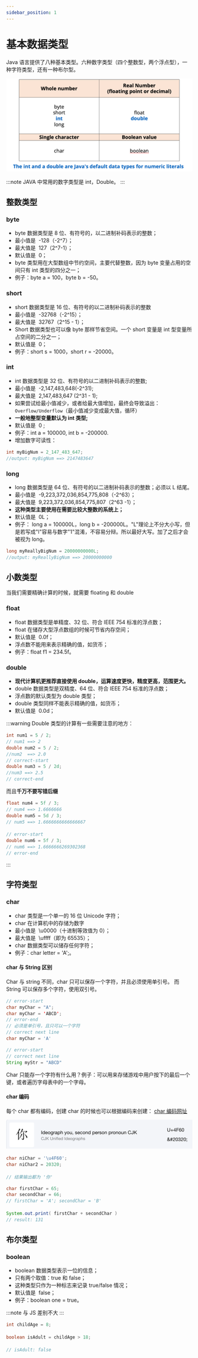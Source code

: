 ```yaml
---
sidebar_position: 1
---
```


# 基本数据类型

Java 语言提供了八种基本类型。六种数字类型（四个整数型，两个浮点型），一种字符类型，还有一种布尔型。

![types](../../images/java-basic-type.png)

:::note
JAVA 中常用的数字类型是 int，Double。
:::

## 整数类型

### byte

- byte 数据类型是 8 位、有符号的，以二进制补码表示的整数；
- 最小值是  -128（-2^7）；
- 最大值是  127（2^7-1）；
- 默认值是  0；
- byte 类型用在大型数组中节约空间，主要代替整数，因为 byte 变量占用的空间只有 int 类型的四分之一；
- 例子：byte a = 100，byte b = -50。

### short

- short 数据类型是 16 位、有符号的以二进制补码表示的整数
- 最小值是  -32768（-2^15）；
- 最大值是  32767（2^15 - 1）；
- Short 数据类型也可以像 byte 那样节省空间。一个 short 变量是 int 型变量所占空间的二分之一；
- 默认值是  0；
- 例子：short s = 1000，short r = -20000。

### int

- int 数据类型是 32 位、有符号的以二进制补码表示的整数;
- 最小值是  -2,147,483,648(-2^31);
- 最大值是  2,147,483,647 (2^31 - 1);
- 如果尝试给最小值减少，或者给最大值增加，最终会导致溢出：`Overflow/Underflow`（最小值减少变成最大值，循环）
- **一般地整型变量默认为 int 类型;**
- 默认值是  0 ;
- 例子：int a = 100000, int b = -200000.
- 增加数字可读性：

```java
int myBigNum = 2_147_483_647;
//output: myBigNum ==> 2147483647
```

### long

- long 数据类型是 64 位、有符号的以二进制补码表示的整数；必须以 L 结尾。
- 最小值是  -9,223,372,036,854,775,808（-2^63）；
- 最大值是  9,223,372,036,854,775,807（2^63 -1）；
- **这种类型主要使用在需要比较大整数的系统上；**
- 默认值是  0L；
- 例子： long a = 100000L，long b = -200000L。"L"理论上不分大小写，但是若写成"l"容易与数字"1"混淆，不容易分辩。所以最好大写。加了之后才会被视为 long。

```java
long myReallyBigNum = 20000000000L;
//output: myReallyBigNum ==> 20000000000
```

## 小数类型

当我们需要精确计算的时候，就需要 floating 和 double

### float

- float 数据类型是单精度、32 位、符合 IEEE 754 标准的浮点数；
- float 在储存大型浮点数组的时候可节省内存空间；
- 默认值是  0.0f；
- 浮点数不能用来表示精确的值，如货币；
- 例子：float f1 = 234.5f。

### double

- **现代计算机更推荐直接使用 double，运算速度更快，精度更高，范围更大。**
- double 数据类型是双精度、64 位、符合 IEEE 754 标准的浮点数；
- 浮点数的默认类型为 double 类型；
- double 类型同样不能表示精确的值，如货币；
- 默认值是  0.0d；

:::warning
Double 类型的计算有一些需要注意的地方：

```JAVA title="double 计算"
int num1 = 5 / 2;
// num1 ==> 2
double num2 = 5 / 2;
//num2  ==> 2.0
// correct-start
double num3 = 5 / 2d;
//num3 ==> 2.5
// correct-end
```

而且**千万不要写错后缀**

```JAVA title="double 计算"
float num4 = 5f / 3;
// num4 ==> 1.6666666
double num5 = 5d / 3;
// num5 ==> 1.6666666666666667

// error-start
double num6 = 5f / 3;
// num6 ==> 1.6666666269302368
// error-end
```

:::

## 字符类型

### char

- char 类型是一个单一的 16 位 Unicode 字符；
- char 在计算机中的存储为数字
- 最小值是  \u0000（十进制等效值为 0）；
- 最大值是  \uffff（即为 65535）；
- char 数据类型可以储存任何字符；
- 例子：char letter = 'A';。

#### char 与 String 区别

Char 与 string 不同，char 只可以保存一个字符，并且必须使用单引号。
而 String 可以保存多个字符，使用双引号。

```java title="Char"
// error-start
char myChar = "A";
char myChar = 'ABCD';
// error-end
// 必须是单引号，且只可以一个字符
// correct next line
char myChar = 'A'
```

```java title="String"
// error-start
// correct next line
String myStr = "ABCD"
```

Char 只能存一个字符有什么用？例子：可以用来存储游戏中用户按下的最后一个键，或者遍历字母表中的一个字母。

#### char 编码

每个 char 都有编码，创建 char 的时候也可以根据编码来创建：
[char 编码网址](https://symbl.cc/en/)

![char](../../images/java-basic-char.png)

```java title="Char 编码"
char niChar = '\u4F60';
char niChar2 = 20320;

// 结果输出都为 '你'
```

```JAVA title="Char part 2"
char firstChar = 65;
char secondChar = 66;
// firstChar = 'A'; secondChar = 'B'

System.out.print( firstChar + secondChar )
// result: 131
```

## 布尔类型

### boolean

- boolean 数据类型表示一位的信息；
- 只有两个取值：true 和 false；
- 这种类型只作为一种标志来记录 true/false 情况；
- 默认值是  false；
- 例子：boolean one = true。

:::note
与 JS 差别不大
:::

```JAVA title="Boolean"
int childAge = 8;

boolean isAdult = childAge > 18;

// isAdult: false
```
